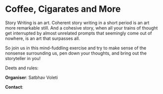 # Coffee, Cigarates and More

Story Writing is an art. Coherent story writing in a short period is an art more remarkable still. And a cohesive story, when all your trains of thought get interrupted by almost unrelated prompts that seemingly come out of nowhere, is an art that surpasses all.

So join us in this mind-fuddling exercise and try to make sense of the nonsense surrounding us, pen down your thoughts, and bring out the storyteller in you!

Deets and rules:

**Organiser**: Satbhav Voleti

**Contact**:
